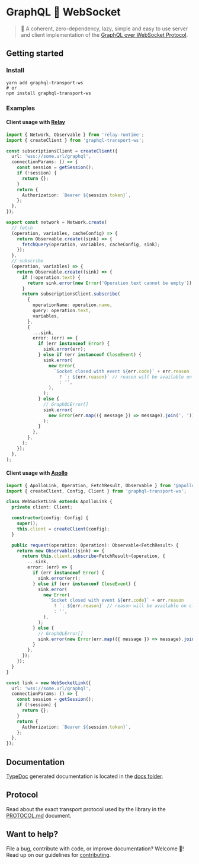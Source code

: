 # GraphQL 🧩 WebSocket

> 🔗 A coherent, zero-dependency, lazy, simple and easy to use server and client implementation of the [GraphQL over WebSocket Protocol](PROTOCOL.md).

## Getting started

### Install

```shell
yarn add graphql-transport-ws
# or
npm install graphql-transport-ws
```

### Examples

#### Client usage with [Relay](https://relay.dev)

```ts
import { Network, Observable } from 'relay-runtime';
import { createClient } from 'graphql-transport-ws';

const subscriptionsClient = createClient({
  url: 'wss://some.url/graphql',
  connectionParams: () => {
    const session = getSession();
    if (!session) {
      return {};
    }
    return {
      Authorization: `Bearer ${session.token}`,
    };
  },
});

export const network = Network.create(
  // fetch
  (operation, variables, cacheConfig) => {
    return Observable.create((sink) => {
      fetchQuery(operation, variables, cacheConfig, sink);
    });
  },
  // subscribe
  (operation, variables) => {
    return Observable.create((sink) => {
      if (!operation.text) {
        return sink.error(new Error('Operation text cannot be empty'));
      }
      return subscriptionsClient.subscribe(
        {
          operationName: operation.name,
          query: operation.text,
          variables,
        },
        {
          ...sink,
          error: (err) => {
            if (err instanceof Error) {
              sink.error(err);
            } else if (err instanceof CloseEvent) {
              sink.error(
                new Error(
                  `Socket closed with event ${err.code}` + err.reason
                    ? `: ${err.reason}` // reason will be available on clean closes
                    : '',
                ),
              );
            } else {
              // GraphQLError[]
              sink.error(
                new Error(err.map(({ message }) => message).join(', ')),
              );
            }
          },
        },
      );
    });
  },
);
```

#### Client usage with [Apollo](https://www.apollographql.com)

```typescript
import { ApolloLink, Operation, FetchResult, Observable } from '@apollo/client';
import { createClient, Config, Client } from 'graphql-transport-ws';

class WebSocketLink extends ApolloLink {
  private client: Client;

  constructor(config: Config) {
    super();
    this.client = createClient(config);
  }

  public request(operation: Operation): Observable<FetchResult> {
    return new Observable((sink) => {
      return this.client.subscribe<FetchResult>(operation, {
        ...sink,
        error: (err) => {
          if (err instanceof Error) {
            sink.error(err);
          } else if (err instanceof CloseEvent) {
            sink.error(
              new Error(
                `Socket closed with event ${err.code}` + err.reason
                  ? `: ${err.reason}` // reason will be available on clean closes
                  : '',
              ),
            );
          } else {
            // GraphQLError[]
            sink.error(new Error(err.map(({ message }) => message).join(', ')));
          }
        },
      });
    });
  }
}

const link = new WebSocketLink({
  url: 'wss://some.url/graphql',
  connectionParams: () => {
    const session = getSession();
    if (!session) {
      return {};
    }
    return {
      Authorization: `Bearer ${session.token}`,
    };
  },
});
```

## Documentation

[TypeDoc](https://typedoc.org) generated documentation is located in the [docs folder](docs/).

## Protocol

Read about the exact transport protocol used by the library in the [PROTOCOL.md](PROTOCOL.md) document.

## Want to help?

File a bug, contribute with code, or improve documentation? Welcome 👋!
Read up on our guidelines for [contributing](CONTRIBUTING.md).
